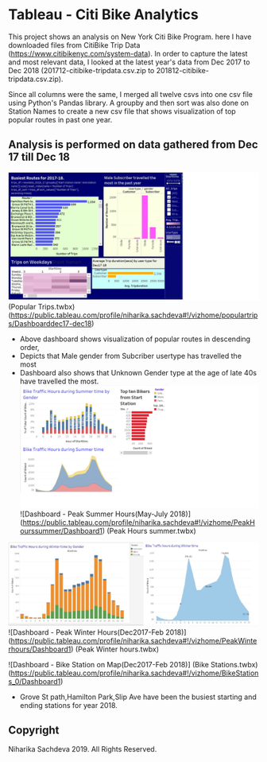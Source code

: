 # Tableau - Citi Bike Analytics
This project shows an analysis on New York Citi Bike Program. here I have downloaded files from CitiBike Trip Data (https://www.citibikenyc.com/system-data). In order to capture the latest and most relevant data, I looked at the latest year's data from Dec 2017 to Dec 2018 (201712-citibike-tripdata.csv.zip to 201812-citibike-tripdata.csv.zip).

Since all columns were the same, I merged all twelve csvs into one csv file using Python's Pandas library. A groupby and then sort was also done on Station Names to create a new csv file that shows visualization of top popular routes in past one year. 

## Analysis is performed on data gathered from Dec 17 till Dec 18
![Popular Trips](Images/populartrips1.jpg)
(Popular Trips.twbx)
(https://public.tableau.com/profile/niharika.sachdeva#!/vizhome/populartrips/Dashboarddec17-dec18)
* Above dashboard shows visualization of popular routes in descending order,
* Depicts that Male gender from Subcriber usertype has travelled the most
* Dashboard also shows that Unknown Gender type at the age of late 40s have travelled the most.
![PeakSummer](Images/Summerhours1.jpg)
![Dashboard - Peak Summer Hours(May-July 2018)]
(https://public.tableau.com/profile/niharika.sachdeva#!/vizhome/PeakHourssummer/Dashboard1)
(Peak Hours summer.twbx)

![PeakWinter](Images/peakwinter.jpg)
![Dashboard - Peak Winter Hours(Dec2017-Feb 2018)]
(https://public.tableau.com/profile/niharika.sachdeva#!/vizhome/PeakWinterhours/Dashboard1)
(Peak Winter hours.twbx)

![Dashboard - Bike Station on Map(Dec2017-Feb 2018)]
(Bike Stations.twbx)
(https://public.tableau.com/profile/niharika.sachdeva#!/vizhome/BikeStations_0/Dashboard1)

* Grove St path,Hamilton Park,Slip Ave have been the busiest starting and ending stations for year 2018.


## Copyright

Niharika Sachdeva 2019. All Rights Reserved.
